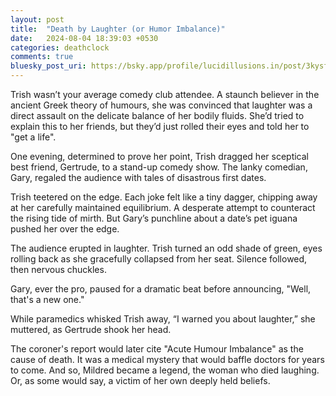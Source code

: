 ```yaml
---
layout: post
title:  "Death by Laughter (or Humor Imbalance)"
date:   2024-08-04 18:39:03 +0530
categories: deathclock
comments: true
bluesky_post_uri: https://bsky.app/profile/lucidillusions.in/post/3kysf3fd66v2v
---
```


Trish wasn’t your average comedy club attendee. A staunch believer in the ancient Greek theory of humours, she was convinced that laughter was a direct assault on the delicate balance of her bodily fluids. She’d tried to explain this to her friends, but they’d just rolled their eyes and told her to "get a life".

One evening, determined to prove her point, Trish dragged her sceptical best friend, Gertrude, to a stand-up comedy show. The lanky comedian, Gary, regaled the audience with tales of disastrous first dates.

Trish teetered on the edge. Each joke felt like a tiny dagger, chipping away at her carefully maintained equilibrium. A desperate attempt to counteract the rising tide of mirth. But Gary’s punchline about a date’s pet iguana pushed her over the edge.

The audience erupted in laughter. Trish turned an odd shade of green, eyes rolling back as she gracefully collapsed from her seat. Silence followed, then nervous chuckles.

Gary, ever the pro, paused for a dramatic beat before announcing, "Well, that's a new one."

While paramedics whisked Trish away, “I warned you about laughter,” she muttered, as Gertrude shook her head.

The coroner's report would later cite "Acute Humour Imbalance" as the cause of death. It was a medical mystery that would baffle doctors for years to come. And so, Mildred became a legend, the woman who died laughing. Or, as some would say, a victim of her own deeply held beliefs.
